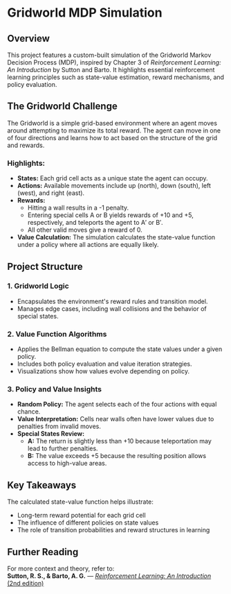 
# Gridworld MDP Simulation

## Overview
This project features a custom-built simulation of the Gridworld Markov Decision Process (MDP), inspired by Chapter 3 of *Reinforcement Learning: An Introduction* by Sutton and Barto. It highlights essential reinforcement learning principles such as state-value estimation, reward mechanisms, and policy evaluation.

## The Gridworld Challenge
The Gridworld is a simple grid-based environment where an agent moves around attempting to maximize its total reward. The agent can move in one of four directions and learns how to act based on the structure of the grid and rewards.

### Highlights:
* **States:** Each grid cell acts as a unique state the agent can occupy.
* **Actions:** Available movements include up (north), down (south), left (west), and right (east).
* **Rewards:**
  * Hitting a wall results in a -1 penalty.
  * Entering special cells A or B yields rewards of +10 and +5, respectively, and teleports the agent to A′ or B′.
  * All other valid moves give a reward of 0.
* **Value Calculation:** The simulation calculates the state-value function under a policy where all actions are equally likely.

## Project Structure

### 1. Gridworld Logic
* Encapsulates the environment's reward rules and transition model.
* Manages edge cases, including wall collisions and the behavior of special states.

### 2. Value Function Algorithms
* Applies the Bellman equation to compute the state values under a given policy.
* Includes both policy evaluation and value iteration strategies.
* Visualizations show how values evolve depending on policy.

### 3. Policy and Value Insights
* **Random Policy:** The agent selects each of the four actions with equal chance.
* **Value Interpretation:** Cells near walls often have lower values due to penalties from invalid moves.
* **Special States Review:**
  * **A:** The return is slightly less than +10 because teleportation may lead to further penalties.
  * **B:** The value exceeds +5 because the resulting position allows access to high-value areas.

## Key Takeaways
The calculated state-value function helps illustrate:
* Long-term reward potential for each grid cell
* The influence of different policies on state values
* The role of transition probabilities and reward structures in learning

## Further Reading
For more context and theory, refer to:  
**Sutton, R. S., & Barto, A. G.** — [*Reinforcement Learning: An Introduction* (2nd edition)](https://archive.org/details/rlbook2018/mode/2up)
